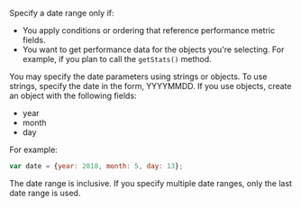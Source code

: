 
Specify a date range only if:

- You apply conditions or ordering that reference performance metric fields. 
- You want to get performance data for the objects you're selecting. For example, if you plan to call the `getStats()` method. 

You may specify the date parameters using strings or objects. To use strings, specify the date in the form, YYYYMMDD. If you use objects, create an object with the following fields:

- year
- month
- day

For example:

```javascript
var date = {year: 2018, month: 5, day: 13};
```

The date range is inclusive. If you specify multiple date ranges, only the last date range is used.
